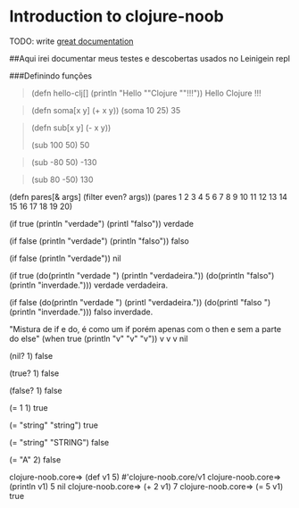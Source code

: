 # Introduction to clojure-noob

TODO: write [great documentation](http://jacobian.org/writing/what-to-write/)

##Aqui irei documentar meus testes e descobertas usados no Leinigein repl


###Definindo funções


>(defn hello-clj[]
>  (println "Hello ""Clojure ""!!!"))
>Hello Clojure !!!


>(defn soma[x y]
>  (+ x y))
>(soma 10 25)
>35


>(defn sub[x y]
>  (- x y))
>
>(sub 100 50)
>50


>  (sub -80 50)
>-130


>  (sub 80 -50)
>130


(defn pares[& args]
  (filter even? args))
(pares 1 2 3 4 5 6 7 8 9 10 11 12 13 14 15 16 17 18 19 20)

(if true
  (println "verdade")
  (printl "falso"))
verdade

(if false
  (println "verdade")
  (println "falso"))
falso

(if false
  (println "verdade"))
nil

(if true
  (do(println "verdade ")
  (println "verdadeira."))
  (do(println "falso")
  (println  "inverdade.")))
verdade
verdadeira.

(if false
  (do(println "verdade ")
  (printl "verdadeira."))
  (do(printl "falso ")
  (println  "inverdade.")))
falso
inverdade.

"Mistura de if e do, é como um if porém apenas com o then e sem a parte do else"
(when true
  (println "v"
  "v"
  "v"))
v v v
nil

(nil? 1)
false

(true? 1)
false

(false? 1)
false

(= 1 1)
true

(= "string" "string")
true

(= "string" "STRING")
false

(= "A" 2)
false

clojure-noob.core=> (def v1 5)
#'clojure-noob.core/v1
clojure-noob.core=> (println v1)
5
nil
clojure-noob.core=> (+ 2 v1)
7
clojure-noob.core=> (= 5 v1)
true

